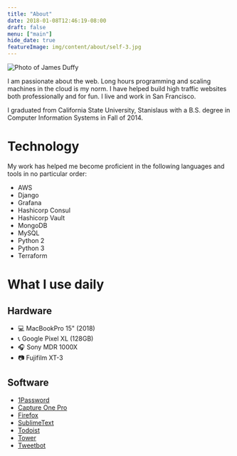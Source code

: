 ```yaml
---
title: "About"
date: 2018-01-08T12:46:19-08:00
draft: false
menu: ["main"]
hide_date: true
featureImage: img/content/about/self-3.jpg
---
```


![Photo of James Duffy](/img/content/about/self-3.jpg)

I am passionate about the web. Long hours programming and scaling machines in the cloud is my norm. I have helped build high traffic websites both professionally and for fun. I live and work in San Francisco.

I graduated from California State University, Stanislaus with a B.S. degree in Computer Information Systems in Fall of 2014.

# Technology

My work has helped me become proficient in the following languages and tools in no particular order:

- AWS
- Django
- Grafana
- Hashicorp Consul
- Hashicorp Vault
- MongoDB
- MySQL
- Python 2
- Python 3
- Terraform

# What I use daily

## Hardware

- 💻 MacBookPro 15" (2018)
- 📞 Google Pixel XL (128GB)
- 🎧 Sony MDR 1000X
- 📷 Fujifilm XT-3

## Software

- [1Password](https://1password.com/)
- [Capture One Pro](https://www.captureone.com/en/products/pro)
- [Firefox](https://www.mozilla.org/en-US/firefox/)
- [SublimeText](https://www.sublimetext.com/)
- [Todoist](https://todoist.com/premium)
- [Tower](https://www.git-tower.com/mac/)
- [Tweetbot](https://tapbots.com/tweetbot/mac/)
